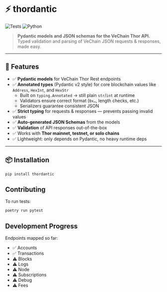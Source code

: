 # ⚡️ thordantic

![Tests](https://github.com/claytonneal/thordantic/actions/workflows/run_tests.yml/badge.svg)
![Python](https://img.shields.io/badge/python-3.12-blue.svg)

> **Pydantic models and JSON schemas for the VeChain Thor API.**  
> Typed validation and parsing of VeChain JSON requests & responses, made easy.

---

## 🚀 Features

- ✅ **Pydantic models** for VeChain Thor Rest endpoints  
- ✅ **Annotated types** (Pydantic v2 style) for core blockchain values like `Address`, `HexInt`, and `HexStr`  
  - Built on `typing.Annotated` → still plain `str`/`int` at runtime  
  - Validators ensure correct format (`0x…`, length checks, etc.)  
  - Serializers guarantee consistent JSON
- ✅ **Strict typing** for requests & responses — prevents passing invalid values  
- ✅ **Auto-generated JSON Schemas** from the models  
- ✅ **Validation** of API responses out-of-the-box  
- ✅ Works with **Thor mainnet, testnet, or solo chains**  
- ✅ Lightweight: only depends on Pydantic, no heavy runtime deps

---

## 📦 Installation

```bash
pip install thordantic
```

## Contributing

To run tests:

```bash
poetry run pytest
```

## Development Progress

Endpoints mapped so far:

- ✅ Accounts
- ✅ Transactions
- ⚠️ Blocks
- ⚠️ Logs
- ⚠️ Node
- ⚠️ Subscriptions
- ⚠️ Debug
- ⚠️ Fees

